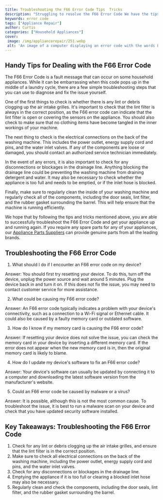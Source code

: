 ```yaml
---
title: Troubleshooting the F66 Error Code Tips  Tricks
description: "Struggling to resolve the F66 Error Code We have the tips and tricks you need to get your system up and running again Learn our tricks for fixing the F66 Error Code"
keywords: error code
tags: ["Appliance Repair"]
author: Curtis
categories: ["Household Appliances"]
cover: 
 image: /img/appliancerepair/251.webp
 alt: 'An image of a computer displaying an error code with the words F66 Error Code'
---
```

## Handy Tips for Dealing with the F66 Error Code
The F66 Error Code is a fault message that can occur on some household appliances. While it can be embarrassing when this code pops up in the middle of a laundry cycle, there are a few simple troubleshooting steps that you can use to diagnose and fix the issue yourself. 

One of the first things to check is whether there is any lint or debris clogging up the air intake grilles. It's important to check that the lint filter is always in the correct position, as the F66 error code can indicate that the lint filter is open or covering the sensors on the appliance. You should also check to make sure that no clothing items have become tangled in the inner workings of your machine.

The next thing to check is the electrical connections on the back of the washing machine. This includes the power outlet, energy supply cord and pins, and the water inlet valves. If any of the components are loose or damaged, you should contact an authorized service technician immediately.

In the event of any errors, it is also important to check for any disconnections or blockages in the drainage line. Anything blocking the drainage line could be preventing the washing machine from draining detergent and water. It may also be necessary to check whether the appliance is too full and needs to be emptied, or if the inlet hose is blocked. 

Finally, make sure to regularly clean the inside of your washing machine and regularly check all of the components, including the door seals, lint filter, and the rubber gasket surrounding the barrel. This will help ensure that the machine is running efficiently. 

We hope that by following the tips and tricks mentioned above, you are able to successfully troubleshoot the F66 Error Code and get your appliance up and running again. If you require any spare parts for any of your appliances, our [Appliance Parts Suppliers](./pages/appliance-parts-suppliers/) can provide genuine parts from all the leading brands.

## Troubleshooting the F66 Error Code
1. What should I do if I encounter an F66 error code on my device? 
 
Answer: You should first try resetting your device. To do this, turn off the device, unplug the power source and wait around 5 minutes. Plug the device back in and turn it on. If this does not fix the issue, you may need to contact customer service for more assistance.

2. What could be causing my F66 error code?

Answer: An F66 error code typically indicates a problem with your device's connectivity, such as a connection to a Wi-Fi signal or Ethernet cable. It could also be caused by a faulty memory card or outdated software.

3. How do I know if my memory card is causing the F66 error code?

Answer: If resetting your device does not solve the issue, you can check the memory card in your device by inserting a different memory card. If the error does not appear when the new memory card is in, then the original memory card is likely to blame.

4. How do I update my device's software to fix an F66 error code?

Answer: Your device's software can usually be updated by connecting it to a computer and downloading the latest software version from the manufacturer's website.

5. Could an F66 error code be caused by malware or a virus?

Answer: It is possible, although this is not the most common cause. To troubleshoot the issue, it is best to run a malware scan on your device and check that you have updated security software installed.

## Key Takeaways: Troubleshooting the F66 Error Code 

1. Check for any lint or debris clogging up the air intake grilles, and ensure that the lint filter is in the correct position. 
2. Make sure to check all electrical connections on the back of the washing machine, including the power outlet, energy supply cord and pins, and the water inlet valves. 
3. Check for any disconnections or blockages in the drainage line. 
4. Emptying the appliance if it is too full or clearing a blocked inlet hose may also be necessary. 
5. Regularly clean and check the components, including the door seals, lint filter, and the rubber gasket surrounding the barrel.
